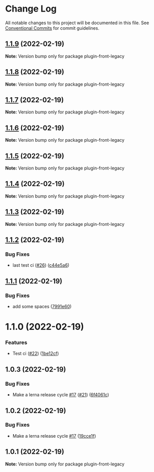 # Change Log

All notable changes to this project will be documented in this file.
See [Conventional Commits](https://conventionalcommits.org) for commit guidelines.

## [1.1.9](https://github.com/tehzi/furpage-post-plugin/compare/plugin-front-legacy@1.1.8...plugin-front-legacy@1.1.9) (2022-02-19)

**Note:** Version bump only for package plugin-front-legacy





## [1.1.8](https://github.com/tehzi/furpage-post-plugin/compare/plugin-front-legacy@1.1.7...plugin-front-legacy@1.1.8) (2022-02-19)

**Note:** Version bump only for package plugin-front-legacy





## [1.1.7](https://github.com/tehzi/furpage-post-plugin/compare/plugin-front-legacy@1.1.6...plugin-front-legacy@1.1.7) (2022-02-19)

**Note:** Version bump only for package plugin-front-legacy





## [1.1.6](https://github.com/tehzi/furpage-post-plugin/compare/plugin-front-legacy@1.1.5...plugin-front-legacy@1.1.6) (2022-02-19)

**Note:** Version bump only for package plugin-front-legacy





## [1.1.5](https://github.com/tehzi/furpage-post-plugin/compare/plugin-front-legacy@1.1.4...plugin-front-legacy@1.1.5) (2022-02-19)

**Note:** Version bump only for package plugin-front-legacy





## [1.1.4](https://github.com/tehzi/furpage-post-plugin/compare/plugin-front-legacy@1.1.3...plugin-front-legacy@1.1.4) (2022-02-19)

**Note:** Version bump only for package plugin-front-legacy





## [1.1.3](https://github.com/tehzi/furpage-post-plugin/compare/plugin-front-legacy@1.1.2...plugin-front-legacy@1.1.3) (2022-02-19)

**Note:** Version bump only for package plugin-front-legacy





## [1.1.2](https://github.com/tehzi/furpage-post-plugin/compare/plugin-front-legacy@1.1.1...plugin-front-legacy@1.1.2) (2022-02-19)


### Bug Fixes

* last test ci ([#26](https://github.com/tehzi/furpage-post-plugin/issues/26)) ([c44e5a6](https://github.com/tehzi/furpage-post-plugin/commit/c44e5a6a1b6cc3beefbbf9e3812a990a852ae8f6))





## [1.1.1](https://github.com/tehzi/furpage-post-plugin/compare/plugin-front-legacy@1.1.0...plugin-front-legacy@1.1.1) (2022-02-19)


### Bug Fixes

* add some spaces ([7991e60](https://github.com/tehzi/furpage-post-plugin/commit/7991e606db32b407859a493467417e8c8a5b6079))





# 1.1.0 (2022-02-19)


### Features

* Test ci ([#22](https://github.com/tehzi/furpage-post-plugin/issues/22)) ([1be12cf](https://github.com/tehzi/furpage-post-plugin/commit/1be12cfe4b31b52ed10f03a6eea257a8911a08ea))





## 1.0.3 (2022-02-19)


### Bug Fixes

* Make a lerna release cycle [#17](https://github.com/tehzi/furpage-post-plugin/issues/17) ([#21](https://github.com/tehzi/furpage-post-plugin/issues/21)) ([6f4061c](https://github.com/tehzi/furpage-post-plugin/commit/6f4061c8750558dbf72a94f51b5dd007139e5755))





## 1.0.2 (2022-02-19)


### Bug Fixes

* Make a lerna release cycle [#17](https://github.com/tehzi/furpage-post-plugin/issues/17) ([19cce1f](https://github.com/tehzi/furpage-post-plugin/commit/19cce1f57d7b799984e9299ac77dd96493c4a4c3))





## 1.0.1 (2022-02-19)

**Note:** Version bump only for package plugin-front-legacy
